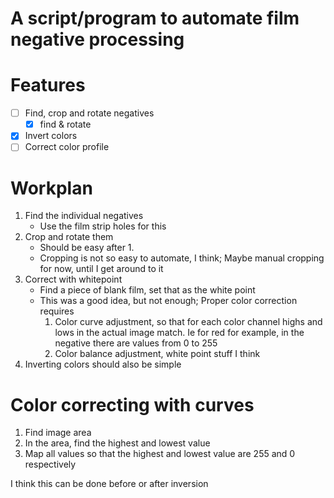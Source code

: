 # A script/program to automate film negative processing

# Features
- [ ] Find, crop and rotate negatives
    - [x] find & rotate
- [x] Invert colors
- [ ] Correct color profile

# Workplan
1. Find the individual negatives
    * Use the film strip holes for this
2. Crop and rotate them
    * Should be easy after 1.
    * Cropping is not so easy to automate, I think; Maybe manual cropping for
      now, until I get around to it
3. Correct with whitepoint
    * Find a piece of blank film, set that as the white point
    * This was a good idea, but not enough; Proper color correction requires
        1. Color curve adjustment, so that for each color channel highs and lows
           in the actual image match. Ie for red for example, in the negative
           there are values from 0 to 255
        2. Color balance adjustment, white point stuff I think
4. Inverting colors should also be simple

# Color correcting with curves
1. Find image area
2. In the area, find the highest and lowest value
3. Map all values so that the highest and lowest value are 255 and 0
   respectively

I think this can be done before or after inversion
